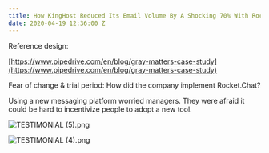 ```yaml
---
title: How KingHost Reduced Its Email Volume By A Shocking 70% With Rocket.Chat
date: 2020-04-19 12:36:00 Z
---
```


Reference design: 

[https://www.pipedrive.com/en/blog/gray-matters-case-study](https://www.pipedrive.com/en/blog/gray-matters-case-study)

Fear of change & trial period: How did the company implement Rocket.Chat?

Using a new messaging platform worried managers. They were afraid it could be hard to incentivize people to adopt a new tool.

![TESTIMONIAL (5).png](/uploads/TESTIMONIAL%20(5).png)

![TESTIMONIAL (4).png](/uploads/TESTIMONIAL%20(4).png)
